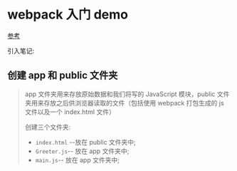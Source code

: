# webpack 入门 demo

[参考](https://segmentfault.com/a/1190000006178770#articleHeader0)

引入笔记:

## 创建 app 和 public 文件夹

> app 文件夹用来存放原始数据和我们将写的 JavaScript 模块，public 文件夹用来存放之后供浏览器读取的文件（包括使用 webpack 打包生成的 js 文件以及一个 index.html 文件）
>
> 创建三个文件夹:
>
> - `index.html` --放在 public 文件夹中;
> - `Greeter.js`-- 放在 app 文件夹中;
> - `main.js`-- 放在 app 文件夹中;
